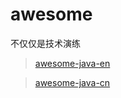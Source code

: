 # awesome
不仅仅是技术演练

> [awesome-java-en](https://github.com/akullpp/awesome-java)

> [awesome-java-cn](https://github.com/jobbole/awesome-java-cn)